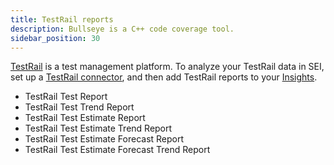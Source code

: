 ```yaml
---
title: TestRail reports
description: Bullseye is a C++ code coverage tool.
sidebar_position: 30
---
```


[TestRail](https://www.testrail.com/) is a test management platform. To analyze your TestRail data in SEI, set up a [TestRail connector](../../sei-integrations/sei-connector-testrail.md), and then add TestRail reports to your [Insights](../../sei-insights.md).

* TestRail Test Report
* TestRail Test Trend Report
* TestRail Test Estimate Report
* TestRail Test Estimate Trend Report
* TestRail Test Estimate Forecast Report
* TestRail Test Estimate Forecast Trend Report
